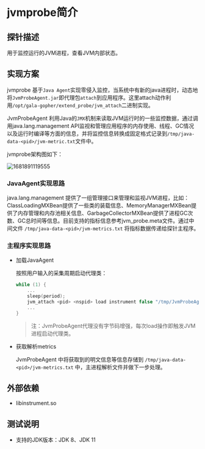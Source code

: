 # jvmprobe简介

## 探针描述

用于监控运行的JVM进程，查看JVM内部状态。

## 实现方案

jvmprobe 基于`Java Agent`实现零侵入监控，当系统中有新的java进程时，动态地将`JvmProbeAgent.jar`即代理包`attach`到应用程序。这里attach动作利用`/opt/gala-gopher/extend_probe/jvm_attach`二进制实现。

JvmProbeAgent 利用Java的`JMX`机制来读取JVM运行时的一些监控数据，通过调用java.lang.management API监视和管理应用程序的内存使用、线程、GC情况以及运行时编译等方面的信息，并将监控信息转换成固定格式记录到`/tmp/java-data-<pid>/jvm-metric.txt`文件中。

jvmprobe架构图如下：

![1681891119555](D:\code\gala-gopher\doc\pic\jvmprobe实现架构图.png)

### JavaAgent实现思路

java.lang.management 提供了一组管理接口来管理和监视JVM进程，比如：ClassLoadingMXBean提供了一些类的装载信息、MemoryManagerMXBean提供了内存管理和内存池相关信息、GarbageCollectorMXBean提供了进程GC次数、GC总时间等信息。目前支持的指标信息参考jvm_probe.meta文件。通过中间文件 `/tmp/java-data-<pid>/jvm-metrics.txt` 将指标数据传递给探针主程序。

### 主程序实现思路

- 加载JavaAgent

  按照用户输入的采集周期启动代理类：

  ```C
  while (1) {
      ...
      sleep(period);
      jvm_attach <pid> <nspid> load instrument false "/tmp/JvmProbeAgent.jar=<pid>,java-data-<pid>"
      ...
  }
  ```

  > 注：JvmProbeAgent代理没有字节码增强，每次load操作即触发JVM进程启动代理类。

- 获取解析metrics 

  JvmProbeAgent 中将获取到的明文信息等信息存储到 `/tmp/java-data-<pid>/jvm-metrics.txt` 中，主进程解析文件并做下一步处理。 

## 外部依赖

- libinstrument.so



## 测试说明

- 支持的JDK版本：JDK 8、JDK 11

